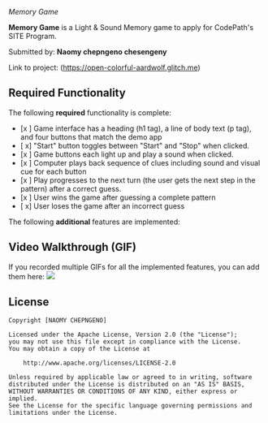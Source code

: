  *Memory Game*

**Memory Game** is a Light & Sound Memory game to apply for CodePath's SITE Program.

Submitted by: **Naomy chepngeno chesengeny**



Link to project: (https://open-colorful-aardwolf.glitch.me)

## Required Functionality

The following **required** functionality is complete:

* [x ] Game interface has a heading (h1 tag), a line of body text (p tag), and four buttons that match the demo app
* [ x] "Start" button toggles between "Start" and "Stop" when clicked.
* [x ] Game buttons each light up and play a sound when clicked.
* [x ] Computer plays back sequence of clues including sound and visual cue for each button
* [x ] Play progresses to the next turn (the user gets the next step in the pattern) after a correct guess.
* [x ] User wins the game after guessing a complete pattern
* [ x] User loses the game after an incorrect guess



The following **additional** features are implemented:


## Video Walkthrough (GIF)
If you recorded multiple GIFs for all the implemented features, you can add them here:
![](https://i.imgur.com/AhWgdnm.gif)



## License

    Copyright [NAOMY CHEPNGENO]

    Licensed under the Apache License, Version 2.0 (the "License");
    you may not use this file except in compliance with the License.
    You may obtain a copy of the License at

        http://www.apache.org/licenses/LICENSE-2.0

    Unless required by applicable law or agreed to in writing, software
    distributed under the License is distributed on an "AS IS" BASIS,
    WITHOUT WARRANTIES OR CONDITIONS OF ANY KIND, either express or implied.
    See the License for the specific language governing permissions and
    limitations under the License.
